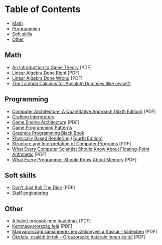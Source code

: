 # Table of Contents
* [Math](#math)
* [Programming](#programming)
* [Soft skills](#soft-skills)
* [Other](#other)

## Math

* [An Introduction to Game Theory](https://mathematicalolympiads.wordpress.com/wp-content/uploads/2012/08/martin_j-_osborne-an_introduction_to_game_theory-oxford_university_press_usa2003.pdf) [PDF]
* [Linear Algebra Done Right](https://linear.axler.net/LADR4e.pdf) [PDF]
* [Linear Algebra Done Wrong](https://www.math.brown.edu/streil/papers/LADW/LADW_2017-09-04.pdf) [PDF]
* [The Lambda Calculus for Absolute Dummies (like myself)](https://palmstroem.blogspot.com/2012/05/lambda-calculus-for-absolute-dummies.html?m=1)

## Programming

* [Computer Architecture: A Quantitative Approach (Sixth Edition)](http://acs.pub.ro/~cpop/SMPA/Computer%20Architecture,%20Sixth%20Edition_%20A%20Quantitative%20Approach%20(%20PDFDrive%20).pdf) [PDF]
* [Crafting Interpreters](https://craftinginterpreters.com/contents.html)
* [Game Engine Architecture](https://www.latexstudio.net/wp-content/uploads/2014/12/Game_Engine_Architecture-en.pdf) [PDF]
* [Game Programming Patterns](https://gameprogrammingpatterns.com/contents.html)
* [Graphics Programming Black Book](https://www.jagregory.com/abrash-black-book/)
* [Physically Based Rendering (Fourth Edition)](https://www.pbr-book.org/4ed/contents)
* [Structure and Interpretation of Computer Programs](https://web.mit.edu/6.001/6.037/sicp.pdf) [PDF]
* [What Every Computer Scientist Should Know About Floating-Point Arithmetic](https://docs.oracle.com/cd/E19957-01/800-7895/800-7895.pdf) [PDF]
* [What Every Programmer Should Know About Memory](https://people.freebsd.org/~lstewart/articles/cpumemory.pdf) [PDF]

## Soft skills

* [Don't Just Roll The Dice](https://neildavidson.com/downloads/dont-just-roll-the-dice-2.0.0.pdf) [PDF]
* [Staff engineering](https://staffeng.com/guides/)

## Other

* [A halott orvosok nem hazudnak](https://www.eletesegeszseg.com/uploads/2/6/1/1/26113502/a_halott_orvosok_nem_hazudnak_.pdf) [PDF]
* [Kertmagyarország felé](https://mtda.hu/books/somogyi_imre_kertmagyarorszag_fele.pdf) [PDF]
* [Magyarországi sámánperek jegyzőkönyvei a Kassai - kódexben](http://www.napturul.hu/letoltesek/samanperekjegyzokonyvei.pdf) [PDF]
* [Ökofalu, családi birtok – Oroszország határain innen és túl](https://epa.oszk.hu/01700/01739/00089/pdf/EPA01739_eszmelet_2014_104_nyomdai_141-158.pdf) [PDF]
